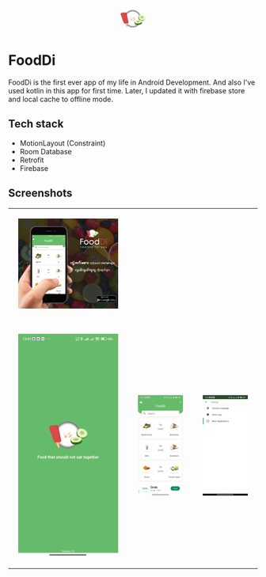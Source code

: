 <p align="center">
<img src="./docs/logo.webp" width="50px" height="50px">
</p>

# FoodDi

FoodDi is the first ever app of my life in Android Development. And also I've used kotlin in this app for first time. Later, I updated it with firebase store and local cache to offline mode.



## Tech stack
- MotionLayout (Constraint)
- Room Database
- Retrofit
- Firebase


## Screenshots

<table>
  <tr>
    <td style="padding: 20px"> <img src="./docs/feature.webp"> </td>
  </tr>
  <tr>
    <td style="padding: 4px"> </td>
  </tr>
  <tr>
    <td style="padding: 20px"> <img src="./docs/splash.jpg"> </td>
    <td style="padding: 20px"> <img src="./docs/home.jpg"> </td>
    <td style="padding: 20px"> <img src="./docs/setting.jpg"> </td>
  </tr>
</table>

